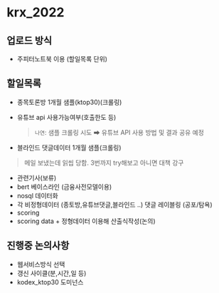 # krx_2022

## 업로드 방식
- 주피터노트북 이용 (할일목록 단위)

## 할일목록
- 종목토론방 1개월 샘플(ktop30)(크롤링)

- 유튜브 api 사용가능여부(호출한도 등) 

  >  `나연`: 샘플 크롤링 시도 ➡ 유튜브 API 사용 방법 및 결과 공유 예정

- 블라인드 댓글데이터 1개월 샘플(크롤링)
> 메일 보냈는데 읽씹 당함. 3번까지 try해보고 아니면 대책 강구
- 관련기사(보류)
- bert 베이스라인 (금융사전모델이용)
- nosql 데이터화
- 각 비정형데이터 (종토방,유튜브댓글,블라인드 ..) 댓글 레이블링 (공포/탐욕)
- scoring
- scoring data + 정형데이터 이용해 산출식작성(논의)



## 진행중 논의사항
- 웹서비스방식 선택
- 갱신 사이클(분,시간,일 등)
- kodex_ktop30 도미넌스